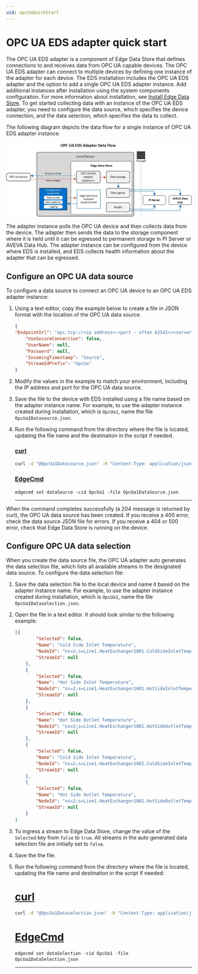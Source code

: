 ```yaml
---
uid: opcUaQuickStart
---
```


# OPC UA EDS adapter quick start

The OPC UA EDS adapter is a component of Edge Data Store that defines connections to and receives data from OPC UA capable devices. The OPC UA EDS adapter can connect to multiple devices by defining one instance of the adapter for each device. The EDS installation includes the OPC UA EDS adapter and the option to add a single OPC UA EDS adapter instance. Add additional instances after installation using the system components configuration. For more information about installation, see [Install Edge Data Store](xref:InstallEdgeDataStore). To get started collecting data with an instance of the OPC UA EDS adapter, you need to configure the data source, which specifies the device connection, and the data selection, which specifies the data to collect.

The following diagram depicts the data flow for a single instance of OPC UA EDS adapter instance:

![OPC UA EDS](../../content/images/OPCUAConfiguration.jpg "OPC UA Configuration")

The adapter instance polls the OPC UA device and then collects data from the device. The adapter then sends the data to the storage component where it is held until it can be egressed to permanent storage in PI Server or AVEVA Data Hub. The adapter instance can be configured from the device where EDS is installed, and EDS collects health information about the adapter that can be egressed.

## Configure an OPC UA data source

To configure a data source to connect an OPC UA device to an OPC UA EDS adapter instance:

1. Using a text editor, copy the example below to create a file in JSON format with the location of the OPC UA data source.  

   ```json
   {
   "EndpointUrl": "opc.tcp://<ip address>:<port - often 62541>/<server path>",
       "UseSecureConnection": false,
       "UserName": null,
       "Password": null,
       "IncomingTimestamp": "Source",
       "StreamIdPrefix": "OpcUa"
   }
   ```

1. Modify the values in the example to match your environment, including the IP address and port for the OPC UA data source.

1. Save the file to the device with EDS installed using a file name based on the adapter instance name. For example, to use the adapter instance created during installation, which is `OpcUa1`, name the file `OpcUa1Datasource.json`.

1. Run the following command from the directory where the file is located, updating the file name and the destination in the script if needed.

    ### [curl](#tab/tabid-1)
    
    ```bash
    curl -d "@OpcUa1Datasource.json" -H "Content-Type: application/json" -X PUT http://localhost:5590/api/v1/configuration/OpcUa1/Datasource
    ```
    
    ### [EdgeCmd](#tab/tabid-2)
    
    ```
    edgecmd set dataSource -cid OpcUa1 -file OpcUa1DataSource.json
    ```
    ***


When the command completes successfully (a 204 message is returned by curl), the OPC UA data source has been created. If you receive a 400 error, check the data source JSON file for errors. If you receive a 404 or 500 error, check that Edge Data Store is running on the device.

## Configure OPC UA data selection

When you create the data source file, the OPC UA adapter auto generates the data selection file, which lists all available streams in the designated data source. To configure the data selection file:

1. Save the data selection file to the local device and name it based on the adapter instance name. For example, to use the adapter instance created during installation, which is `OpcUa1`, name the file `OpcUa1Dataselection.json`.

1. Open the file in a text editor. It should look similar to the following example:

   ```json
   [{
           "Selected": false,
           "Name": "Cold Side Inlet Temperature",
           "NodeId": "ns=2;s=Line1.HeatExchanger1001.ColdSideInletTemperature",
           "StreamId": null
       },
       {
           "Selected": false,
           "Name": "Hot Side Inlet Temperature",
           "NodeId": "ns=2;s=Line1.HeatExchanger1001.HotSideInletTemperature",
           "StreamId": null
       },
       {
           "Selected": false,
           "Name": "Hot Side Outlet Temperature",
           "NodeId": "ns=2;s=Line1.HeatExchanger1001.HotSideOutletTemperature",
           "StreamId": null
       },
       {
           "Selected": false,
           "Name": "Cold Side Inlet Temperature",
           "NodeId": "ns=2;s=Line1.HeatExchanger1002.ColdSideInletTemperature",
           "StreamId": null
       },
       {
           "Selected": false,
           "Name": "Hot Side Outlet Temperature",
           "NodeId": "ns=2;s=Line1.HeatExchanger1002.HotSideOutletTemperature",
           "StreamId": null
       }
   ]
   ```

1. To ingress a stream to Edge Data Store, change the value of the `Selected` key from `false` to `true`. All streams in the auto generated data selection file are initially set to `false`.

1. Save the the file.

1. Run the following command from the directory where the file is located, updating the file name and destination in the script if needed:

    # [curl](#tab/tabid-1)
    
    ```bash
    curl -d "@OpcUa1Dataselection.json" -H "Content-Type: application/json" -X PUT http://localhost:5590/api/v1/configuration/OpcUa1/Dataselection
    ```
    
    # [EdgeCmd](#tab/tabid-2)
    
    ```
    edgecmd set dataSelection -cid OpcUa1 -file OpcUa1DataSelection.json
    ```
    
    ***
